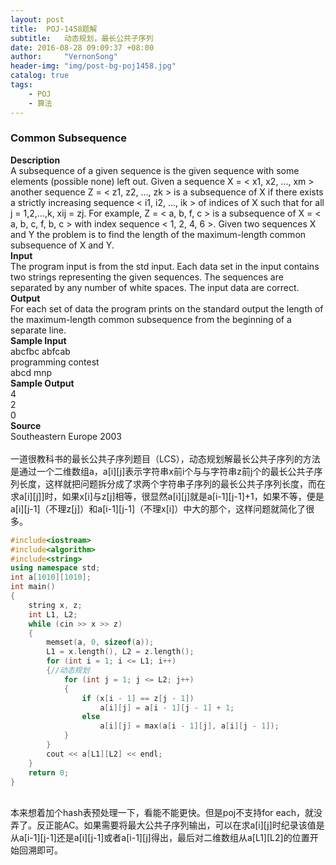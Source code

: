 ```yaml
---
layout: post
title:  POJ-1458题解
subtitle:   动态规划，最长公共子序列
date: 2016-08-28 09:09:37 +08:00
author:     "VernonSong"
header-img: "img/post-bg-poj1458.jpg"
catalog: true
tags:
    - POJ
    - 算法
---
```

### Common Subsequence
**Description**
<br>A subsequence of a given sequence is the given sequence with some elements (possible none) left out. Given a sequence X = < x1, x2, ..., xm > another sequence Z = < z1, z2, ..., zk > is a subsequence of X if there exists a strictly increasing sequence < i1, i2, ..., ik > of indices of X such that for all j = 1,2,...,k, xij = zj. For example, Z = < a, b, f, c > is a subsequence of X = < a, b, c, f, b, c > with index sequence < 1, 2, 4, 6 >. Given two sequences X and Y the problem is to find the length of the maximum-length common subsequence of X and Y.
<br>**Input**
<br>The program input is from the std input. Each data set in the input contains two strings representing the given sequences. The sequences are separated by any number of white spaces. The input data are correct.
<br>**Output**
<br>For each set of data the program prints on the standard output the length of the maximum-length common subsequence from the beginning of a separate line.
<br>**Sample Input**
<br>abcfbc         abfcab
<br>programming    contest 
<br>abcd           mnp
<br>**Sample Output**
<br>4
<br>2
<br>0
<br>**Source**
<br>Southeastern Europe 2003
<br>
<br>一道很教科书的最长公共子序列题目（LCS），动态规划解最长公共子序列的方法是通过一个二维数组a，a[i][j]表示字符串x前i个与与字符串z前j个的最长公共子序列长度，这样就把问题拆分成了求两个字符串子序列的最长公共子序列长度，而在求a[i][j]]时，如果x[i]与z[j]相等，很显然a[i][j]就是a[i-1][j-1]+1，如果不等，便是a[i][j-1]（不理z[j]）和a[i-1][j-1]（不理x[i]）中大的那个，这样问题就简化了很多。

```cpp
#include<iostream>
#include<algorithm>
#include<string>
using namespace std;
int a[1010][1010];
int main()
{
	string x, z;
	int L1, L2;
	while (cin >> x >> z)
	{
		memset(a, 0, sizeof(a));
		L1 = x.length(), L2 = z.length();
		for (int i = 1; i <= L1; i++)
		{//动态规划
			for (int j = 1; j <= L2; j++)
			{
				if (x[i - 1] == z[j - 1])
					a[i][j] = a[i - 1][j - 1] + 1;
				else
					a[i][j] = max(a[i - 1][j], a[i][j - 1]);
			}
		}
		cout << a[L1][L2] << endl;
	}
	return 0;
}
```
<br>本来想着加个hash表预处理一下，看能不能更快。但是poj不支持for each，就没弄了。反正能AC。如果需要将最大公共子序列输出，可以在求a[i][j]时纪录该值是从a[i-1][j-1]还是a[i][j-1]或者a[i-1][j]得出，最后对二维数组从a[L1][L2]的位置开始回溯即可。